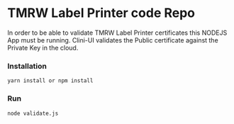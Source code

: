 # TMRW Label Printer code Repo

In order to be able to validate TMRW Label Printer certificates this NODEJS App must be running.
Clini-UI validates the Public certificate against the Private Key in the cloud.

### Installation
```
yarn install or npm install
```

### Run
```
node validate.js
```